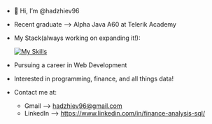 - 👋 Hi, I’m @hadzhiev96
- Recent graduate --> Alpha Java A60 at Telerik Academy
- My Stack(always working on expanding it!):
  
  [![My Skills](https://skillicons.dev/icons?i=java,spring,mysql,hibernate)](https://skillicons.dev)
- Pursuing a career in  Web Development 
- Interested in programming, finance, and all things data!
- Contact me at:
  - Gmail --> hadzhiev96@gmail.com
  - LinkedIn --> https://www.linkedin.com/in/finance-analysis-sql/
